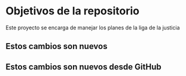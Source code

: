 # Objetivos de la repositorio

Este proyecto se encarga de manejar los planes de la liga de la justicia

## Estos cambios son nuevos

## Estos cambios son nuevos desde GitHub
